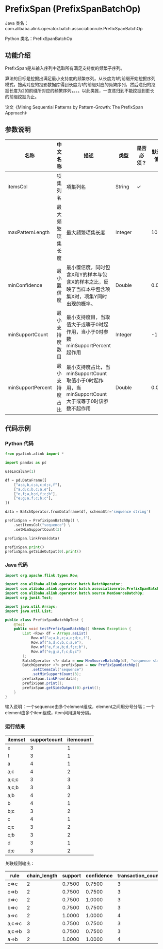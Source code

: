 # PrefixSpan (PrefixSpanBatchOp)
Java 类名：com.alibaba.alink.operator.batch.associationrule.PrefixSpanBatchOp

Python 类名：PrefixSpanBatchOp


## 功能介绍
PrefixSpan是从输入序列中选取所有满足支持度的频繁子序列。

算法的目标是挖掘出满足最小支持度的频繁序列。从长度为1的前缀开始挖掘序列模式，搜索对应的投影数据库得到长度为1的前缀对应的频繁序列，然后递归的挖掘长度为2的前缀所对应的频繁序列，。。。以此类推，一直递归到不能挖掘到更长的前缀挖掘为止。

论文《Mining Sequential Patterns by Pattern-Growth: The PrefixSpan Approach》

## 参数说明

| 名称 | 中文名称 | 描述 | 类型 | 是否必须？ | 默认值 |
| --- | --- | --- | --- | --- | --- |
| itemsCol | 项集列名 | 项集列名 | String | ✓ |  |
| maxPatternLength | 最大频繁项集长度 | 最大频繁项集长度 | Integer |  | 10 |
| minConfidence | 最小置信度 | 最小置信度，同时包含X和Y的样本与包含X的样本之比，反映了当样本中包含项集X时，项集Y同时出现的概率。 | Double |  | 0.05 |
| minSupportCount | 最小支持度数目 | 最小支持度目，当取值大于或等于0时起作用，当小于0时参数minSupportPercent起作用 | Integer |  | -1 |
| minSupportPercent | 最小支持度占比 | 最小支持度占比，当minSupportCount取值小于0时起作用，当minSupportCount大于或等于0时该参数不起作用 | Double |  | 0.02 |



## 代码示例
### Python 代码
```python
from pyalink.alink import *

import pandas as pd

useLocalEnv(1)

df = pd.DataFrame([
    ["a;a,b,c;a,c;d;c,f"],
    ["a,d;c;b,c;a,e"],
    ["e,f;a,b;d,f;c;b"],
    ["e;g;a,f;c;b;c"],
])

data = BatchOperator.fromDataframe(df, schemaStr='sequence string')

prefixSpan = PrefixSpanBatchOp() \
    .setItemsCol("sequence") \
    .setMinSupportCount(3)

prefixSpan.linkFrom(data)

prefixSpan.print()
prefixSpan.getSideOutput(0).print()
```
### Java 代码
```java
import org.apache.flink.types.Row;

import com.alibaba.alink.operator.batch.BatchOperator;
import com.alibaba.alink.operator.batch.associationrule.PrefixSpanBatchOp;
import com.alibaba.alink.operator.batch.source.MemSourceBatchOp;
import org.junit.Test;

import java.util.Arrays;
import java.util.List;

public class PrefixSpanBatchOpTest {
	@Test
	public void testPrefixSpanBatchOp() throws Exception {
		List <Row> df = Arrays.asList(
			Row.of("a;a,b,c;a,c;d;c,f"),
			Row.of("a,d;c;b,c;a,e"),
			Row.of("e,f;a,b;d,f;c;b"),
			Row.of("e;g;a,f;c;b;c")
		);
		BatchOperator <?> data = new MemSourceBatchOp(df, "sequence string");
		BatchOperator <?> prefixSpan = new PrefixSpanBatchOp()
			.setItemsCol("sequence")
			.setMinSupportCount(3);
		prefixSpan.linkFrom(data);
		prefixSpan.print();
		prefixSpan.getSideOutput(0).print();
	}
}
```

输入说明：一个sequence由多个element组成，element之间用分号分隔；一个element由多个item组成，item间用逗号分隔。

### 运行结果

itemset|supportcount|itemcount
-------|------------|---------
e|3|1
f|3|1
a|4|1
a;c|4|2
a;c;c|3|3
a;c;b|3|3
a;b|4|2
b|4|1
b;c|3|2
c|4|1
c;c|3|2
c;b|3|2
d|3|1
d;c|3|2

关联规则输出：

rule|chain_length|support|confidence|transaction_count
----|------------|-------|----------|-----------------
c=>c|2|0.7500|0.7500|3
c=>b|2|0.7500|0.7500|3
d=>c|2|0.7500|1.0000|3
b=>c|2|0.7500|0.7500|3
a=>c|2|1.0000|1.0000|4
a;c=>c|3|0.7500|0.7500|3
a;c=>b|3|0.7500|0.7500|3
a=>b|2|1.0000|1.0000|4
